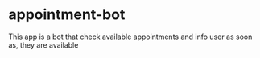 # appointment-bot
This app is a bot that check available appointments and info user as soon as, they are available

